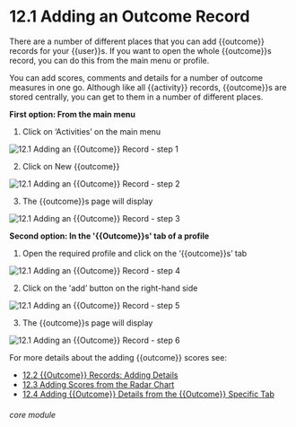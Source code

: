 # 12.1 Adding an Outcome Record

There are a number of different places that you can add {{outcome}} records for your {{user}}s. If you want to open the whole {{outcome}}s record, you can do this from the main menu or profile.

You can add scores, comments and details for a number of outcome measures in one go. Although like all {{activity}} records, {{outcome}}s are stored centrally, you can get to them in a number of different places.

**First option: From the main menu**

1. Click on ‘Activities’ on the main menu

![12.1 Adding an {{Outcome}} Record - step 1](12.1_Adding_an_Outcome_Record_im_1.png)

2. Click on New {{outcome}}

![12.1 Adding an {{Outcome}} Record - step 2](12.1_Adding_an_Outcome_Record_im_2.png)

3. The {{outcome}}s page will display

![12.1 Adding an {{Outcome}} Record - step 3](12.1_Adding_an_Outcome_Record_im_3.png)

**Second option: In the &#039;{{Outcome}}s&#039; tab of a profile**

1. Open the required profile and click on the ‘{{outcome}}s’ tab

![12.1 Adding an {{Outcome}} Record - step 4](12.1_Adding_an_Outcome_Record_im_4.png)

2. Click on the &#039;add’ button on the right-hand side

![12.1 Adding an {{Outcome}} Record - step 5](12.1_Adding_an_Outcome_Record_im_5.png)

3. The {{outcome}}s page will display

![12.1 Adding an {{Outcome}} Record - step 6](12.1_Adding_an_Outcome_Record_im_6.png)

For more details about the adding {{outcome}} scores see:

- [12.2 {{Outcome}} Records: Adding Details](/help/index/p/12.1) 
- [12.3 Adding Scores from the Radar Chart](/help/index/p/12.3)
- [12.4 Adding {{Outcome}} Details from the {{Outcome}} Specific Tab](/help/index/p/12.4)




###### core module
